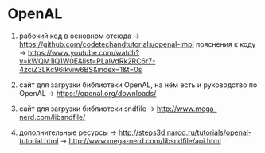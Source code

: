# OpenAL

1) рабочий код в основном отсюда -> https://github.com/codetechandtutorials/openal-impl
пояснения к коду -> https://www.youtube.com/watch?v=kWQM1iQ1W0E&list=PLalVdRk2RC6r7-4zciZ3LKc96ikviw6BS&index=1&t=0s

2) сайт для загрузки библиотеки OpenAL, на нём есть и руководство по OpenAL -> https://openal.org/downloads/

3) сайт для загрузки библиотеки sndfile -> http://www.mega-nerd.com/libsndfile/

4) дополнительные ресурсы -> http://steps3d.narod.ru/tutorials/openal-tutorial.html
-> http://www.mega-nerd.com/libsndfile/api.html
